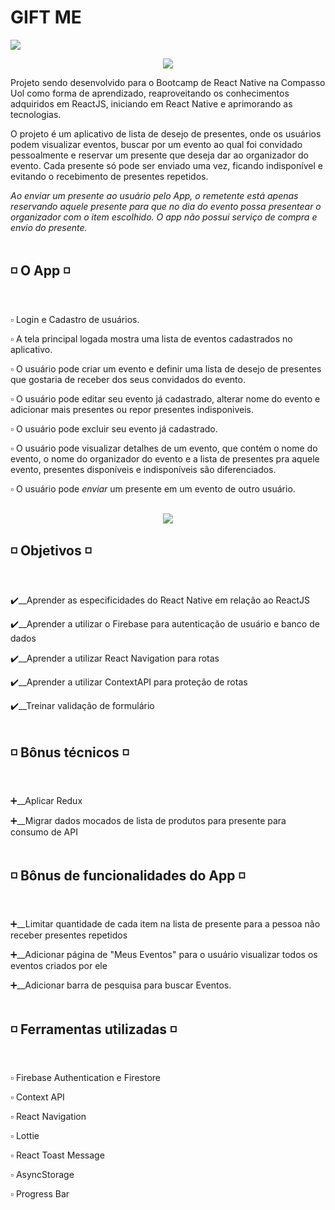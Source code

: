 # GIFT ME

<img src="https://img.shields.io/badge/React_Native-20232A?style=for-the-badge&logo=react&logoColor=61DAF"/>

<p align="center">
  <img src="https://i.ibb.co/yy4KW2K/Flying-i-Phone-12-Mockup-Left-View.png">
</p>

Projeto sendo desenvolvido para o Bootcamp de React Native na Compasso Uol como forma de aprendizado, reaproveitando os conhecimentos adquiridos em ReactJS, iniciando em React Native e aprimorando as tecnologias.

O projeto é um aplicativo de lista de desejo de presentes, onde os usuários podem visualizar eventos, buscar por um evento ao qual foi convidado pessoalmente e reservar um presente que deseja dar ao organizador do evento. Cada presente só pode ser enviado uma vez, ficando indisponível e evitando o recebimento de presentes repetidos. 

*Ao enviar um presente ao usuário pelo App, o remetente está apenas reservando aquele presente para que no dia do evento possa presentear o organizador com o item escolhido. O app não possui serviço de compra e envio do presente.*<br/><br/>


## :white_medium_small_square: O App :white_medium_small_square:

<br/>

:white_small_square: Login e Cadastro de usuários. <br/>

:white_small_square: A tela principal logada mostra uma lista de eventos cadastrados no aplicativo. <br/>

:white_small_square: O usuário pode criar um evento e definir uma lista de desejo de presentes que gostaria de receber dos seus convidados do evento.<br/>

:white_small_square: O usuário pode editar seu evento já cadastrado, alterar nome do evento e adicionar mais presentes ou repor presentes indisponiveis.<br/>

:white_small_square: O usuário pode excluir seu evento já cadastrado.<br/>

:white_small_square: O usuário pode visualizar detalhes de um evento, que contém o nome do evento, o nome do organizador do evento e a lista de presentes pra aquele evento, presentes disponíveis e indisponíveis são diferenciados.<br/>

:white_small_square: O usuário pode *enviar* um presente em um evento de outro usuário.<br/><br/>

<p align="center">
  <img src="https://i.ibb.co/2npYSKF/Group-1-4.png">
</p>

## :white_medium_small_square: Objetivos :white_medium_small_square:

<br/>

:heavy_check_mark:__Aprender as especificidades do React Native em relação ao ReactJS 

:heavy_check_mark:__Aprender a utilizar o Firebase para autenticação de usuário e banco de dados

:heavy_check_mark:__Aprender a utilizar React Navigation para rotas

:heavy_check_mark:__Aprender a utilizar ContextAPI para proteção de rotas

:heavy_check_mark:__Treinar validação de formulário <br/><br/>

## :white_medium_small_square: Bônus técnicos :white_medium_small_square:

<br/>

:heavy_plus_sign:__Aplicar Redux

:heavy_plus_sign:__Migrar dados mocados de lista de produtos para presente para consumo de API <br/><br/>


## :white_medium_small_square: Bônus de funcionalidades do App :white_medium_small_square:

<br/>

:heavy_plus_sign:__Limitar quantidade de cada item na lista de presente para a pessoa não receber presentes repetidos

:heavy_plus_sign:__Adicionar página de "Meus Eventos" para o usuário visualizar todos os eventos criados por ele

:heavy_plus_sign:__Adicionar barra de pesquisa para buscar Eventos.<br/><br/>


## :white_medium_small_square: Ferramentas utilizadas :white_medium_small_square:

<br/>

:white_small_square: Firebase Authentication e Firestore <br/>

:white_small_square: Context API <br/>

:white_small_square: React Navigation <br/>

:white_small_square: Lottie <br/>

:white_small_square: React Toast Message <br/>

:white_small_square: AsyncStorage <br/>

:white_small_square: Progress Bar <br/>
